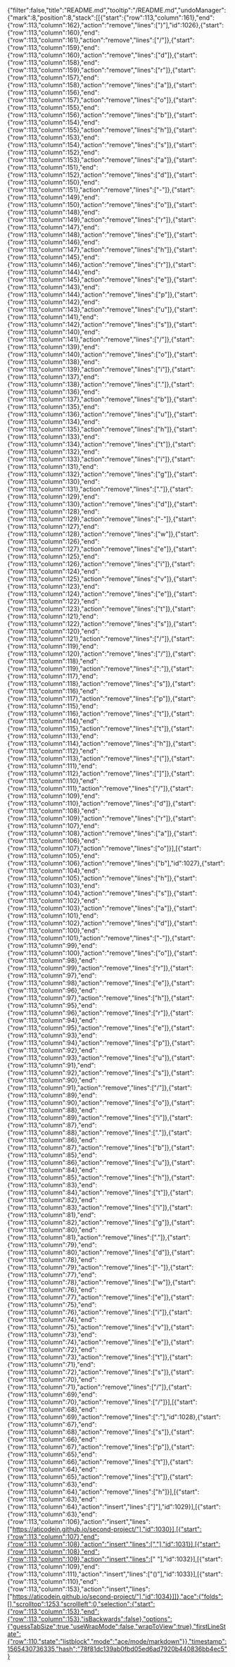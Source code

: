 {"filter":false,"title":"README.md","tooltip":"/README.md","undoManager":{"mark":8,"position":8,"stack":[[{"start":{"row":113,"column":161},"end":{"row":113,"column":162},"action":"remove","lines":[")"],"id":1026},{"start":{"row":113,"column":160},"end":{"row":113,"column":161},"action":"remove","lines":["/"]},{"start":{"row":113,"column":159},"end":{"row":113,"column":160},"action":"remove","lines":["d"]},{"start":{"row":113,"column":158},"end":{"row":113,"column":159},"action":"remove","lines":["r"]},{"start":{"row":113,"column":157},"end":{"row":113,"column":158},"action":"remove","lines":["a"]},{"start":{"row":113,"column":156},"end":{"row":113,"column":157},"action":"remove","lines":["o"]},{"start":{"row":113,"column":155},"end":{"row":113,"column":156},"action":"remove","lines":["b"]},{"start":{"row":113,"column":154},"end":{"row":113,"column":155},"action":"remove","lines":["h"]},{"start":{"row":113,"column":153},"end":{"row":113,"column":154},"action":"remove","lines":["s"]},{"start":{"row":113,"column":152},"end":{"row":113,"column":153},"action":"remove","lines":["a"]},{"start":{"row":113,"column":151},"end":{"row":113,"column":152},"action":"remove","lines":["d"]},{"start":{"row":113,"column":150},"end":{"row":113,"column":151},"action":"remove","lines":["-"]},{"start":{"row":113,"column":149},"end":{"row":113,"column":150},"action":"remove","lines":["o"]},{"start":{"row":113,"column":148},"end":{"row":113,"column":149},"action":"remove","lines":["r"]},{"start":{"row":113,"column":147},"end":{"row":113,"column":148},"action":"remove","lines":["e"]},{"start":{"row":113,"column":146},"end":{"row":113,"column":147},"action":"remove","lines":["h"]},{"start":{"row":113,"column":145},"end":{"row":113,"column":146},"action":"remove","lines":["r"]},{"start":{"row":113,"column":144},"end":{"row":113,"column":145},"action":"remove","lines":["e"]},{"start":{"row":113,"column":143},"end":{"row":113,"column":144},"action":"remove","lines":["p"]},{"start":{"row":113,"column":142},"end":{"row":113,"column":143},"action":"remove","lines":["u"]},{"start":{"row":113,"column":141},"end":{"row":113,"column":142},"action":"remove","lines":["s"]},{"start":{"row":113,"column":140},"end":{"row":113,"column":141},"action":"remove","lines":["/"]},{"start":{"row":113,"column":139},"end":{"row":113,"column":140},"action":"remove","lines":["o"]},{"start":{"row":113,"column":138},"end":{"row":113,"column":139},"action":"remove","lines":["i"]},{"start":{"row":113,"column":137},"end":{"row":113,"column":138},"action":"remove","lines":["."]},{"start":{"row":113,"column":136},"end":{"row":113,"column":137},"action":"remove","lines":["b"]},{"start":{"row":113,"column":135},"end":{"row":113,"column":136},"action":"remove","lines":["u"]},{"start":{"row":113,"column":134},"end":{"row":113,"column":135},"action":"remove","lines":["h"]},{"start":{"row":113,"column":133},"end":{"row":113,"column":134},"action":"remove","lines":["t"]},{"start":{"row":113,"column":132},"end":{"row":113,"column":133},"action":"remove","lines":["i"]},{"start":{"row":113,"column":131},"end":{"row":113,"column":132},"action":"remove","lines":["g"]},{"start":{"row":113,"column":130},"end":{"row":113,"column":131},"action":"remove","lines":["."]},{"start":{"row":113,"column":129},"end":{"row":113,"column":130},"action":"remove","lines":["d"]},{"start":{"row":113,"column":128},"end":{"row":113,"column":129},"action":"remove","lines":["-"]},{"start":{"row":113,"column":127},"end":{"row":113,"column":128},"action":"remove","lines":["w"]},{"start":{"row":113,"column":126},"end":{"row":113,"column":127},"action":"remove","lines":["e"]},{"start":{"row":113,"column":125},"end":{"row":113,"column":126},"action":"remove","lines":["i"]},{"start":{"row":113,"column":124},"end":{"row":113,"column":125},"action":"remove","lines":["v"]},{"start":{"row":113,"column":123},"end":{"row":113,"column":124},"action":"remove","lines":["e"]},{"start":{"row":113,"column":122},"end":{"row":113,"column":123},"action":"remove","lines":["t"]},{"start":{"row":113,"column":121},"end":{"row":113,"column":122},"action":"remove","lines":["s"]},{"start":{"row":113,"column":120},"end":{"row":113,"column":121},"action":"remove","lines":["/"]},{"start":{"row":113,"column":119},"end":{"row":113,"column":120},"action":"remove","lines":["/"]},{"start":{"row":113,"column":118},"end":{"row":113,"column":119},"action":"remove","lines":[":"]},{"start":{"row":113,"column":117},"end":{"row":113,"column":118},"action":"remove","lines":["s"]},{"start":{"row":113,"column":116},"end":{"row":113,"column":117},"action":"remove","lines":["p"]},{"start":{"row":113,"column":115},"end":{"row":113,"column":116},"action":"remove","lines":["t"]},{"start":{"row":113,"column":114},"end":{"row":113,"column":115},"action":"remove","lines":["t"]},{"start":{"row":113,"column":113},"end":{"row":113,"column":114},"action":"remove","lines":["h"]},{"start":{"row":113,"column":112},"end":{"row":113,"column":113},"action":"remove","lines":["("]},{"start":{"row":113,"column":111},"end":{"row":113,"column":112},"action":"remove","lines":["]"]},{"start":{"row":113,"column":110},"end":{"row":113,"column":111},"action":"remove","lines":["/"]},{"start":{"row":113,"column":109},"end":{"row":113,"column":110},"action":"remove","lines":["d"]},{"start":{"row":113,"column":108},"end":{"row":113,"column":109},"action":"remove","lines":["r"]},{"start":{"row":113,"column":107},"end":{"row":113,"column":108},"action":"remove","lines":["a"]},{"start":{"row":113,"column":106},"end":{"row":113,"column":107},"action":"remove","lines":["o"]}],[{"start":{"row":113,"column":105},"end":{"row":113,"column":106},"action":"remove","lines":["b"],"id":1027},{"start":{"row":113,"column":104},"end":{"row":113,"column":105},"action":"remove","lines":["h"]},{"start":{"row":113,"column":103},"end":{"row":113,"column":104},"action":"remove","lines":["s"]},{"start":{"row":113,"column":102},"end":{"row":113,"column":103},"action":"remove","lines":["a"]},{"start":{"row":113,"column":101},"end":{"row":113,"column":102},"action":"remove","lines":["d"]},{"start":{"row":113,"column":100},"end":{"row":113,"column":101},"action":"remove","lines":["-"]},{"start":{"row":113,"column":99},"end":{"row":113,"column":100},"action":"remove","lines":["o"]},{"start":{"row":113,"column":98},"end":{"row":113,"column":99},"action":"remove","lines":["r"]},{"start":{"row":113,"column":97},"end":{"row":113,"column":98},"action":"remove","lines":["e"]},{"start":{"row":113,"column":96},"end":{"row":113,"column":97},"action":"remove","lines":["h"]},{"start":{"row":113,"column":95},"end":{"row":113,"column":96},"action":"remove","lines":["r"]},{"start":{"row":113,"column":94},"end":{"row":113,"column":95},"action":"remove","lines":["e"]},{"start":{"row":113,"column":93},"end":{"row":113,"column":94},"action":"remove","lines":["p"]},{"start":{"row":113,"column":92},"end":{"row":113,"column":93},"action":"remove","lines":["u"]},{"start":{"row":113,"column":91},"end":{"row":113,"column":92},"action":"remove","lines":["s"]},{"start":{"row":113,"column":90},"end":{"row":113,"column":91},"action":"remove","lines":["/"]},{"start":{"row":113,"column":89},"end":{"row":113,"column":90},"action":"remove","lines":["o"]},{"start":{"row":113,"column":88},"end":{"row":113,"column":89},"action":"remove","lines":["i"]},{"start":{"row":113,"column":87},"end":{"row":113,"column":88},"action":"remove","lines":["."]},{"start":{"row":113,"column":86},"end":{"row":113,"column":87},"action":"remove","lines":["b"]},{"start":{"row":113,"column":85},"end":{"row":113,"column":86},"action":"remove","lines":["u"]},{"start":{"row":113,"column":84},"end":{"row":113,"column":85},"action":"remove","lines":["h"]},{"start":{"row":113,"column":83},"end":{"row":113,"column":84},"action":"remove","lines":["t"]},{"start":{"row":113,"column":82},"end":{"row":113,"column":83},"action":"remove","lines":["i"]},{"start":{"row":113,"column":81},"end":{"row":113,"column":82},"action":"remove","lines":["g"]},{"start":{"row":113,"column":80},"end":{"row":113,"column":81},"action":"remove","lines":["."]},{"start":{"row":113,"column":79},"end":{"row":113,"column":80},"action":"remove","lines":["d"]},{"start":{"row":113,"column":78},"end":{"row":113,"column":79},"action":"remove","lines":["-"]},{"start":{"row":113,"column":77},"end":{"row":113,"column":78},"action":"remove","lines":["w"]},{"start":{"row":113,"column":76},"end":{"row":113,"column":77},"action":"remove","lines":["e"]},{"start":{"row":113,"column":75},"end":{"row":113,"column":76},"action":"remove","lines":["i"]},{"start":{"row":113,"column":74},"end":{"row":113,"column":75},"action":"remove","lines":["v"]},{"start":{"row":113,"column":73},"end":{"row":113,"column":74},"action":"remove","lines":["e"]},{"start":{"row":113,"column":72},"end":{"row":113,"column":73},"action":"remove","lines":["t"]},{"start":{"row":113,"column":71},"end":{"row":113,"column":72},"action":"remove","lines":["s"]},{"start":{"row":113,"column":70},"end":{"row":113,"column":71},"action":"remove","lines":["/"]},{"start":{"row":113,"column":69},"end":{"row":113,"column":70},"action":"remove","lines":["/"]}],[{"start":{"row":113,"column":68},"end":{"row":113,"column":69},"action":"remove","lines":[":"],"id":1028},{"start":{"row":113,"column":67},"end":{"row":113,"column":68},"action":"remove","lines":["s"]},{"start":{"row":113,"column":66},"end":{"row":113,"column":67},"action":"remove","lines":["p"]},{"start":{"row":113,"column":65},"end":{"row":113,"column":66},"action":"remove","lines":["t"]},{"start":{"row":113,"column":64},"end":{"row":113,"column":65},"action":"remove","lines":["t"]},{"start":{"row":113,"column":63},"end":{"row":113,"column":64},"action":"remove","lines":["h"]}],[{"start":{"row":113,"column":63},"end":{"row":113,"column":64},"action":"insert","lines":["]"],"id":1029}],[{"start":{"row":113,"column":63},"end":{"row":113,"column":106},"action":"insert","lines":["https://aticodein.github.io/second-project/"],"id":1030}],[{"start":{"row":113,"column":107},"end":{"row":113,"column":108},"action":"insert","lines":[","],"id":1031}],[{"start":{"row":113,"column":108},"end":{"row":113,"column":109},"action":"insert","lines":[" "],"id":1032}],[{"start":{"row":113,"column":109},"end":{"row":113,"column":111},"action":"insert","lines":["()"],"id":1033}],[{"start":{"row":113,"column":110},"end":{"row":113,"column":153},"action":"insert","lines":["https://aticodein.github.io/second-project/"],"id":1034}]]},"ace":{"folds":[],"scrolltop":1253,"scrollleft":0,"selection":{"start":{"row":113,"column":153},"end":{"row":113,"column":153},"isBackwards":false},"options":{"guessTabSize":true,"useWrapMode":false,"wrapToView":true},"firstLineState":{"row":110,"state":"listblock","mode":"ace/mode/markdown"}},"timestamp":1565430736335,"hash":"78f81dc139ab0fbd05ed6ad7920b440836bb4ec5"}